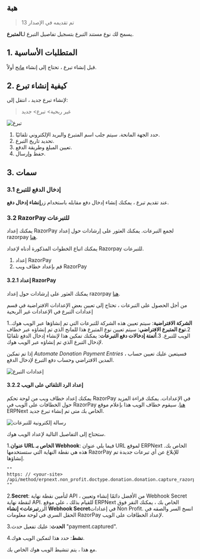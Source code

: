 ## هبة

> تم تقديمه في الإصدار 13

يسمح لك نوع مستند التبرع بتسجيل تفاصيل التبرع لـ**المتبرع**.

## 1. المتطلبات الأساسية

قبل إنشاء تبرع ، تحتاج إلى إنشاء [مانح](https://docs.erpnext.com/docs/v13/user/manual/en/non_profit/donor) أولاً.

## 2. كيفية إنشاء تبرع

لإنشاء تبرع جديد ، انتقل إلى:

> غير ربحية> تبرع> جديد

![تبرع](https://docs.erpnext.com/files/donation.png)

1. حدد الجهة المانحة. سيتم جلب اسم المتبرع والبريد الإلكتروني تلقائيًا.
2. تحديد تاريخ التبرع.
3. تعيين المبلغ وطريقة الدفع.
4. حفظ وإرسال.

## 3. سمات

### 3.1 إدخال الدفع للتبرع

عند تقديم تبرع ، يمكنك إنشاء إدخال دفع مقابله باستخدام زر**إنشاء إدخال دفع**.

### 3.2 RazorPay للتبرعات

يمكنك إعداد RazorPay لجمع التبرعات. يمكنك العثور على إرشادات حول إعداد razorpay [هنا](https://docs.erpnext.com/docs/v13/user/manual/en/erpnext_integration/razorpay-integration).

يمكنك اتباع الخطوات المذكورة أدناه لإعداد Razorpay للتبرعات.

1. إعداد RazorPay
2. قم بإعداد خطاف ويب RazorPay

#### 3.2.1 إعداد RazorPay

يمكنك العثور على إرشادات حول إعداد razorpay [هنا](https://docs.erpnext.com/docs/v13/user/manual/en/erpnext_integration/razorpay-integration).

من أجل الحصول على التبرعات ، تحتاج إلى تعيين بعض الإعدادات الافتراضية في قسم إعدادات التبرع في الإعدادات غير الربحية

1.**الشركة الافتراضية**: سيتم تعيين هذه الشركة للتبرعات التي تم إنشاؤها عبر الويب هوك.
2.**نوع المتبرع الافتراضي**: سيتم تعيين نوع المتبرع هذا للمانح الذي تم إنشاؤه عبر خطاف الويب للتبرع.
3.**أتمتة إدخالات دفع التبرعات**: يمكنك تمكين هذا لإنشاء إدخال الدفع تلقائيًا لإدخال التبرع الذي تم إنشاؤه عبر الويب هوك.

إذا تم تمكين _Automate Donation Payment Entries_ ، فسيتعين عليك تعيين حساب المدين الافتراضي وحساب دفع التبرع لإدخال الدفع.

![إعدادات التبرع](https://docs.erpnext.com/files/donation-settings.png)

#### 3.2.2 إعداد الرد التلقائي على الويب

يمكنك إعداد خطاف ويب من لوحة تحكم RazorPay في الإعدادات. يمكنك قراءة المزيد حول الخطافات على الويب في RazorPay [هنا](https://razorpay.com/docs/webhooks/). سيقوم خطاف الويب هذا بإعلام موقع ERPNext الخاص بك متى تم إنشاء تبرع جديد.

![رسالة إلكترونية للتبرعات](https://docs.erpnext.com/files/donation-webhook.png)

ستحتاج إلى التفاصيل التالية لإعداد الويب هوك.

1.**عنوان URL الخاص بـ Webhook**: فيما يلي عنوان URL لموقع ERPNext الخاص بك. هذه هي نقطة النهاية التي ستستخدمها RazorPay للإبلاغ عن أي تبرعات جديدة تم إنشاؤها.
    
    ""
    https: // <your-site> /api/method/erpnext.non_profit.doctype.donation.donation.capture_razorpay_donations
    ""
    
2.**Secret**: لتأمين نقطة نهاية API ، من الأفضل دائمًا إنشاء وتعيين Webhook Secret لنقطة نهاية API. للقيام بذلك ، على موقع ERPNext الخاص بك ، يمكنك النقر فوق الزر**تبرعات> إنشاء Webhook Secret**في إعدادات Non Profit. انسخ السر والصقه في الحقل السري في لوحة معلومات RazorPay لإعداد الخطافات على الويب.
    
3.**الحدث**: عليك تفعيل حدث "payment.captured".
    
4.**نشط**: حدد هذا لتمكين الويب هوك.
    

مع هذا ، يتم تنشيط الويب هوك الخاص بك.